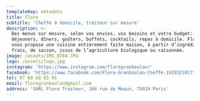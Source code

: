 ```yaml
---
templateKey: metadata
title: Flore
subtitle: 'Cheffe à domicile, traiteur sur mesure'
description: >-
  Des menus sur mesure, selon vos envies, vos besoins et votre budget:
  déjeuners, dîners, goûters, buffets, cocktails, repas à domicile. Flore
  vous propose une cuisine entièrement faite maison, à partir d’ingrédients
  frais, de saison, issus de l’agriculture biologique ou raisonnée.
image: /assets/IMG_9784.JPG
logo: /assets/logo.jpg
instagram: 'https://www.instagram.com/floregranboulan/'
facebook: 'https://www.facebook.com/Flore-Granboulan-Cheffe-1929323917195601/'
tel: 07 68 68 65 01
email: floregranboulan@gmail.com
address: 'SARL Flore Traiteur, 104 rue de Meaux, 75019 Paris'
---
```


